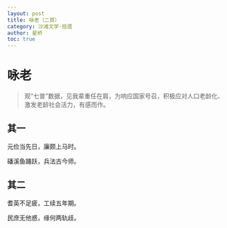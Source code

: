```yaml
---
layout: post
title: 咏老（二首）
category: 沙滩文学-拾遗
author: 星桥
toc: true
---
```


# 咏老

> 观“七普”数据，见我辈重任在肩，为响应国家号召，积极应对人口老龄化、激发老龄社会活力，有感而作。

## 其一

元俭当先日，廉颇上马时。

磻溪鱼踊跃，兵法古今师。

## 其二

耆英不足疲，工续五年期。

民庶无他惑，缘何两轨歧。
